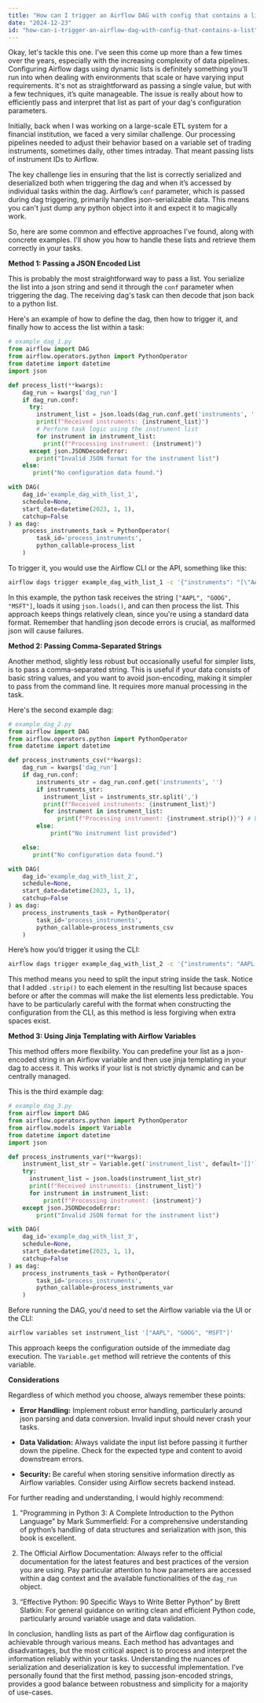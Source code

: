 ```yaml
---
title: "How can I trigger an Airflow DAG with config that contains a list?"
date: "2024-12-23"
id: "how-can-i-trigger-an-airflow-dag-with-config-that-contains-a-list"
---
```


Okay, let's tackle this one. I've seen this come up more than a few times over the years, especially with the increasing complexity of data pipelines. Configuring Airflow dags using dynamic lists is definitely something you’ll run into when dealing with environments that scale or have varying input requirements. It's not as straightforward as passing a single value, but with a few techniques, it’s quite manageable. The issue is really about how to efficiently pass and interpret that list as part of your dag's configuration parameters.

Initially, back when I was working on a large-scale ETL system for a financial institution, we faced a very similar challenge. Our processing pipelines needed to adjust their behavior based on a variable set of trading instruments, sometimes daily, other times intraday. That meant passing lists of instrument IDs to Airflow.

The key challenge lies in ensuring that the list is correctly serialized and deserialized both when triggering the dag and when it’s accessed by individual tasks within the dag. Airflow’s `conf` parameter, which is passed during dag triggering, primarily handles json-serializable data. This means you can't just dump any python object into it and expect it to magically work.

So, here are some common and effective approaches I’ve found, along with concrete examples. I'll show you how to handle these lists and retrieve them correctly in your tasks.

**Method 1: Passing a JSON Encoded List**

This is probably the most straightforward way to pass a list. You serialize the list into a json string and send it through the `conf` parameter when triggering the dag. The receiving dag's task can then decode that json back to a python list.

Here's an example of how to define the dag, then how to trigger it, and finally how to access the list within a task:

```python
# example_dag_1.py
from airflow import DAG
from airflow.operators.python import PythonOperator
from datetime import datetime
import json

def process_list(**kwargs):
    dag_run = kwargs['dag_run']
    if dag_run.conf:
      try:
        instrument_list = json.loads(dag_run.conf.get('instruments', '[]'))
        print(f"Received instruments: {instrument_list}")
        # Perform task logic using the instrument list
        for instrument in instrument_list:
          print(f"Processing instrument: {instrument}")
      except json.JSONDecodeError:
        print("Invalid JSON format for the instrument list")
    else:
       print("No configuration data found.")

with DAG(
    dag_id='example_dag_with_list_1',
    schedule=None,
    start_date=datetime(2023, 1, 1),
    catchup=False
) as dag:
    process_instruments_task = PythonOperator(
        task_id='process_instruments',
        python_callable=process_list
    )
```
To trigger it, you would use the Airflow CLI or the API, something like this:
```bash
airflow dags trigger example_dag_with_list_1 -c '{"instruments": "[\"AAPL\", \"GOOG\", \"MSFT\"]"}'
```

In this example, the python task receives the string `["AAPL", "GOOG", "MSFT"]`, loads it using `json.loads()`, and can then process the list. This approach keeps things relatively clean, since you're using a standard data format. Remember that handling json decode errors is crucial, as malformed json will cause failures.

**Method 2: Passing Comma-Separated Strings**

Another method, slightly less robust but occasionally useful for simpler lists, is to pass a comma-separated string. This is useful if your data consists of basic string values, and you want to avoid json-encoding, making it simpler to pass from the command line. It requires more manual processing in the task.

Here's the second example dag:

```python
# example_dag_2.py
from airflow import DAG
from airflow.operators.python import PythonOperator
from datetime import datetime

def process_instruments_csv(**kwargs):
    dag_run = kwargs['dag_run']
    if dag_run.conf:
        instruments_str = dag_run.conf.get('instruments', '')
        if instruments_str:
          instrument_list = instruments_str.split(',')
          print(f"Received instruments: {instrument_list}")
          for instrument in instrument_list:
              print(f"Processing instrument: {instrument.strip()}") # Using strip in case there are extra spaces.
        else:
            print("No instrument list provided")

    else:
       print("No configuration data found.")

with DAG(
    dag_id='example_dag_with_list_2',
    schedule=None,
    start_date=datetime(2023, 1, 1),
    catchup=False
) as dag:
    process_instruments_task = PythonOperator(
        task_id='process_instruments',
        python_callable=process_instruments_csv
    )
```
Here’s how you’d trigger it using the CLI:
```bash
airflow dags trigger example_dag_with_list_2 -c '{"instruments": "AAPL,GOOG,MSFT"}'
```
This method means you need to split the input string inside the task. Notice that I added `.strip()` to each element in the resulting list because spaces before or after the commas will make the list elements less predictable. You have to be particularly careful with the format when constructing the configuration from the CLI, as this method is less forgiving when extra spaces exist.

**Method 3: Using Jinja Templating with Airflow Variables**

This method offers more flexibility. You can predefine your list as a json-encoded string in an Airflow variable and then use jinja templating in your dag to access it. This works if your list is not strictly dynamic and can be centrally managed.

This is the third example dag:

```python
# example_dag_3.py
from airflow import DAG
from airflow.operators.python import PythonOperator
from airflow.models import Variable
from datetime import datetime
import json

def process_instruments_var(**kwargs):
    instrument_list_str = Variable.get('instrument_list', default='[]')
    try:
      instrument_list = json.loads(instrument_list_str)
      print(f"Received instruments: {instrument_list}")
      for instrument in instrument_list:
          print(f"Processing instrument: {instrument}")
    except json.JSONDecodeError:
        print("Invalid JSON format for the instrument list")

with DAG(
    dag_id='example_dag_with_list_3',
    schedule=None,
    start_date=datetime(2023, 1, 1),
    catchup=False
) as dag:
    process_instruments_task = PythonOperator(
        task_id='process_instruments',
        python_callable=process_instruments_var
    )
```

Before running the DAG, you'd need to set the Airflow variable via the UI or the CLI:

```bash
airflow variables set instrument_list '["AAPL", "GOOG", "MSFT"]'
```

This approach keeps the configuration outside of the immediate dag execution. The `Variable.get` method will retrieve the contents of this variable.

**Considerations**

Regardless of which method you choose, always remember these points:

*   **Error Handling:** Implement robust error handling, particularly around json parsing and data conversion. Invalid input should never crash your tasks.

*   **Data Validation:** Always validate the input list before passing it further down the pipeline. Check for the expected type and content to avoid downstream errors.

*   **Security:** Be careful when storing sensitive information directly as Airflow variables. Consider using Airflow secrets backend instead.

For further reading and understanding, I would highly recommend:

1.  "Programming in Python 3: A Complete Introduction to the Python Language" by Mark Summerfield: For a comprehensive understanding of python’s handling of data structures and serialization with json, this book is excellent.

2.  The Official Airflow Documentation: Always refer to the official documentation for the latest features and best practices of the version you are using. Pay particular attention to how parameters are accessed within a dag context and the available functionalities of the `dag_run` object.

3.  “Effective Python: 90 Specific Ways to Write Better Python” by Brett Slatkin: For general guidance on writing clean and efficient Python code, particularly around variable usage and data validation.

In conclusion, handling lists as part of the Airflow dag configuration is achievable through various means. Each method has advantages and disadvantages, but the most critical aspect is to process and interpret the information reliably within your tasks. Understanding the nuances of serialization and deserialization is key to successful implementation. I’ve personally found that the first method, passing json-encoded strings, provides a good balance between robustness and simplicity for a majority of use-cases.
